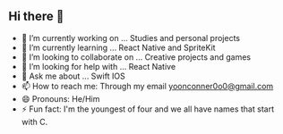 ## Hi there 👋

<!--
**classyoon/classyoon** is a ✨ _special_ ✨ repository because its `README.md` (this file) appears on your GitHub profile.

Here are some ideas to get you started:
-->

- 🔭 I’m currently working on ... Studies and personal projects
- 🌱 I’m currently learning ... React Native and SpriteKit
- 👯 I’m looking to collaborate on ... Creative projects and games
- 🤔 I’m looking for help with ... React Native 
- 💬 Ask me about ... Swift IOS
- 📫 How to reach me: Through my email yoonconner0o0@gmail.com
- 😄 Pronouns: He/Him
- ⚡ Fun fact: I'm the youngest of four and we all have names that start with C.

